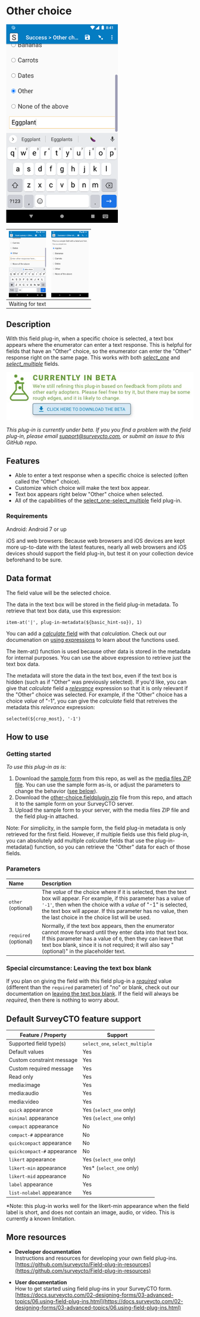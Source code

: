 # Other choice

<img src="extras/readme-images/text_box_revealed.png" width="300px">

|<img src="extras/readme-images/blank_box.png" width="100px">|<img src="extras/readme-images/main_choice.png" width="100px">|
|:---:|:---:|
|Waiting for text||Main choice selected|

## Description

With this field plug-in, when a specific choice is selected, a text box appears where the enumerator can enter a text response. This is helpful for fields that have an "Other" choice, so the enumerator can enter the "Other" response right on the same page. This works with both [*select_one*](https://docs.surveycto.com/02-designing-forms/01-core-concepts/03h.field-types-select-one.html) and [*select_multiple*](https://docs.surveycto.com/02-designing-forms/01-core-concepts/03i.field-types-select-multiple.html) fields.

[![Download now](extras/readme-images/beta-release-download.jpeg)](https://github.com/surveycto/other-choice/raw/master/other-input.fieldplugin.zip)

*This plug-in is currently under beta. If you you find a problem with the field plug-in, please email support@surveycto.com, or submit an issue to this GitHub repo.*

## Features

* Able to enter a text response when a specific choice is selected (often called the "Other" choice).
* Customize which choice will make the text box appear.
* Text box appears right below "Other" choice when selected.
* All of the capabilities of the [select_one-select_multiple](https://github.com/surveycto/select_one-select_multiple/blob/master/README.md) field plug-in.

### Requirements

Android: Android 7 or up

iOS and web browsers: Because web browsers and iOS devices are kept more up-to-date with the latest features, nearly all web browsers and iOS devices should support the field plug-in, but test it on your collection device beforehand to be sure.

## Data format

The field value will be the selected choice.

The data in the text box will be stored in the field plug-in metadata. To retrieve that text box data, use this expression:

    item-at('|', plug-in-metadata(${basic_hint-so}), 1)

You can add a [*calculate* field](https://docs.surveycto.com/02-designing-forms/01-core-concepts/03zb.field-types-calculate.html) with that *calculation*. Check out our documenation on [using expressions](https://docs.surveycto.com/02-designing-forms/01-core-concepts/09.expressions.html) to learn about the functions used.

The item-at() function is used because other data is stored in the metadata for internal purposes. You can use the above expression to retrieve just the text box data.

The metadata will store the data in the text box, even if the text box is hidden (such as if "Other" was previously selected). If you'd like, you can give that *calculate* field a *[relevance](https://docs.surveycto.com/02-designing-forms/01-core-concepts/08.relevance.html)* expression so that it is only relevant if the "Other" choice was selected. For example, if the "Other" choice has a choice *value* of "-1", you can give the *calculate* field that retreives the metadata this *relevance* expression:

    selected(${crop_most}, '-1')

## How to use

### Getting started

*To use this plug-in as is:*

1. Download the [sample form](https://github.com/surveycto/other-choice/raw/master/extras/sample-form/Other%20choice%20sample%20form.xlsx) from this repo, as well as the [media files ZIP file](https://github.com/surveycto/other-choice/raw/master/extras/sample-form/media.zip). You can use the sample form as-is, or adjust the parameters to change the behavior ([see below](#parameters)).
1. Download the [other-choice.fieldplugin.zip](https://github.com/surveycto/other-choice/raw/master/other-input.fieldplugin.zip) file from this repo, and attach it to the sample form on your SurveyCTO server.
1. Upload the sample form to your server, with the media files ZIP file and the field plug-in attached.

Note: For simplicity, in the sample form, the field plug-in metadata is only retrieved for the first field. However, if multiple fields use this field plug-in, you can absolutely add multiple *calculate* fields that use the plug-in-metadata() function, so you can retrieve the "Other" data for each of those fields.

### Parameters

|Name|Description|
|:--|:--|
|`other` (optional)|The *value* of the choice where if it is selected, then the text box will appear. For example, if this parameter has a value of `'-1'`, then when the choice with a *value* of "-1" is selected, the text box will appear. If this parameter has no value, then the last choice in the choice list will be used.|
|`required` (optional)|Normally, if the text box appears, then the enumerator cannot move forward until they enter data into that text box. If this parameter has a value of `0`, then they can leave that text box blank, since it is not required; it will also say "(optional)" in the placeholder text.|

### Special circumstance: Leaving the text box blank

If you plan on giving the field with this field plug-in a [*required*](https://docs.surveycto.com/02-designing-forms/01-core-concepts/05.other-columns.html) value (different than the `required` parameter) of "no" or blank, check out our documentation on [leaving the text box blank](extras/other-docs/text-box-blank.md). If the field will always be *required*, then there is nothing to worry about.

## Default SurveyCTO feature support

| Feature / Property | Support |
| --- | --- |
| Supported field type(s) | `select_one`, `select_multiple`|
| Default values | Yes |
| Custom constraint message | Yes |
| Custom required message | Yes |
| Read only | Yes |
| media:image | Yes |
| media:audio | Yes |
| media:video | Yes |
| `quick` appearance | Yes (`select_one` only) |
| `minimal` appearance | Yes (`select_one` only) |
| `compact` appearance | No |
| `compact-#` appearance | No |
| `quickcompact` appearance | No |
| `quickcompact-#` appearance | No |
| `likert` appearance | Yes (`select_one` only) |
| `likert-min` appearance | Yes* (`select_one` only) |
| `likert-mid` appearance | No |
| `label` appearance | Yes |
| `list-nolabel` appearance | Yes |

*Note: this plug-in works well for the likert-min appearance when the field label is short, and does not contain an image, audio, or video. This is currently a known limitation.

## More resources

* **Developer documentation**  
Instructions and resources for developing your own field plug-ins.  
[https://github.com/surveycto/Field-plug-in-resources](https://github.com/surveycto/Field-plug-in-resources)

* **User documentation**  
How to get started using field plug-ins in your SurveyCTO form.  
[https://docs.surveycto.com/02-designing-forms/03-advanced-topics/06.using-field-plug-ins.html](https://docs.surveycto.com/02-designing-forms/03-advanced-topics/06.using-field-plug-ins.html)
